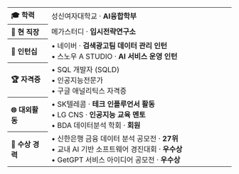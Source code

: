 <table width="100%">
  <tr>
    <th align="left" width="18%">🎓 학력</th>
    <td align="left">성신여자대학교 · <b>AI융합학부</b></td>
  </tr>
  <tr>
    <th align="left" width="18%">🏢 현 직장</th>
    <td align="left">메가스터디 · <b>입시전략연구소</b></td>
  </tr>
  <tr>
    <th align="left" width="18%">💼 인턴십</th>
    <td align="left">
      • 네이버 · <b>검색광고팀 데이터 관리 인턴</b><br>
      • 스노우 A STUDIO · <b>AI 서비스 운영 인턴</b>
    </td>
  </tr>
  <tr>
    <th align="left" width="18%">🏆 자격증</th>
    <td align="left">
      • SQL 개발자 (SQLD)<br>
      • 인공지능전문가<br>
      • 구글 애널리틱스 자격증
    </td>
  </tr>
  <tr>
    <th align="left" width="18%">🌐 대외활동</th>
    <td align="left">
      • SK텔레콤 · <b>테크 인플루언서 활동</b><br>
      • LG CNS · <b>인공지능 교육 멘토</b><br>
      • BDA 데이터분석 학회 · <b>회원</b>
    </td>
  </tr>
  <tr>
    <th align="left" width="18%">🥇 수상 경력</th>
    <td align="left">
      • 신한은행 금융 데이터 분석 공모전 · <b>27위</b><br>
      • 교내 AI 기반 소프트웨어 경진대회 · <b>우수상</b><br>
      • GetGPT 서비스 아이디어 공모전 · <b>우수상</b>
    </td>
  </tr>
</table>
